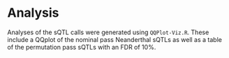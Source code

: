 # Analysis

Analyses of the sQTL calls were generated using `QQPlot-Viz.R`. These include a QQplot of the nominal pass Neanderthal sQTLs as well as a table of the permutation pass sQTLs with an FDR of 10%.
